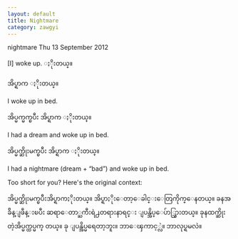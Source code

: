 ```yaml
---
layout: default
title: Nightmare
category: zawgyi
---
```


<p>nightmare Thu 13 September 2012</p>
<p>[I] woke up.<span class='zawgyi'> ႏိုးတယ္။</span></p>
<p class='my'><span class='zawgyi'>အိပ္ရာက ႏိုးတယ္။</span></p>
<p class='hide-this'>I woke up in bed.</p>

<p class='my'><span class='zawgyi'>အိပ္မက္မက္ၿပီး အိပ္ရာက ႏိုးတယ္။</span></p>
<p class='hide-this'>I had a dream and woke up in bed.</p>

<p class='my'><span class='zawgyi'>အိပ္မက္ဆိုးမက္ၿပီး အိပ္ရာက ႏိုးတယ္။</span></p>
<p class='hide-this'>I had a nightmare (dream + “bad”) and woke up in bed.</p>

<p>Too short for you? Here's the original context:</p>
<p class='zawgyi'>အိပ္မက္ဆိုးမက္ၿပီးအိပ္ရာကႏိုးတယ္။ အိပ္ရာႏိုးေတာ့ေခါင္းေတြကိုက္ေနတယ္။ ခနအခ်ိန္ျဖဳန္းၿပီး ဆရာေတာ္ႀကီးရဲ႕တရားနာရင္း ျပန္အိပ္ေပ်ာ္သြားတယ္။ ခုနထက္ဆိုးတဲ့အိပ္မက္ထပ္မက္ တယ္။ ခု ျပန္အိပ္မရေတာ့ဘူး။ ဘာေၾကာင့္လဲ။ ဘာလုပ္ရမလဲ။</p>
